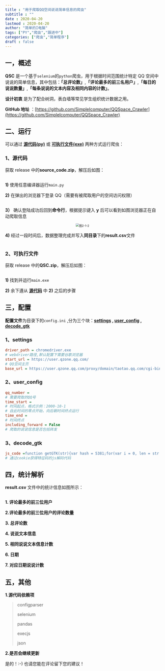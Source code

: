 ```yaml
---
title : "用于爬取QQ空间说说简单信息的爬虫"
subtitle : ""
date : 2020-04-20
lastmod : 2020-04-20
author: "简单的I电脑"
tags: ["PY","爬虫","跟进中"]
categories: ["爬虫","简单程序"]
draft : false
---
```

## <span id = "status">一，概述</span>

**QSC** 是一个基于<code>selenium</code>的<code>python</code>爬虫，用于根据时间范围统计特定 QQ 空间中说说的简单信息，其中包括：**「总评论数」**,**「评论最多的前三名用户」**,**「每日的说说数量」**,**「每条说说的文本内容及相同内容的计数」**。

**设计初衷** 是为了配合树洞，表白墙等常见学生组织统计数据之用。

**GitHub 地址** ：[https://github.com/SimpleIcomputer/QQSpace_Crawler](https://github.com/SimpleIcomputer/QQSpace_Crawler)

## <span id = "run">二、运行</span>

可以通过 **[源代码(py)](#source_code)** 或 **[可执行文件(exe)](#exe)** 两种方式运行爬虫：

### <span id = "source_code">1、源代码</span>

获取 release 中的**source_code.zip**，解压后如图：

<div align=center><img src="/posts/2020/4-20/图 2-1-0.png" alt="" style="zoom:67%;" /></div>

**1)** 使用任意编译器运行<code>main.py</code>

**2)** 在弹出的浏览器下登录 QQ（需要有被爬取用户的空间访问权限）

<div align=center><img src="/posts/2020/4-20/图 2-1-1.png" alt="" style="zoom: 50%;" /></div>

**3）** 确认登陆成功后回到**命令行**，根据提示键入 **y** 后可以看到如图浏览器正在自动爬取信息

<div align=center><img src="/posts/2020/4-20/图 2-1-2.png" alt="图2-1-2" style="zoom:67%;" /></div>

**4)** 经过一段时间后，数据整理完成并写入**同目录**下的**result.csv**文件

<div align=center><img src="/posts/2020/4-20/图 2-1-3.png" alt="" style="zoom: 67%;" /></div>

### <span id = "exe">2、可执行文件</span>

获取 release 中的**QSC.zip**，解压后如图：

<div align=center><img src="/posts/2020/4-20/图 2-2-0.png" alt="" style="zoom:67%;" /></div>

**1)** 找到并运行<code>main.exe</code>

**2)** 余下遵从 **[源代码](#source_code)** 中 **2)** 之后的步骤

## <span id = "configs">三，配置</span>

**配置文件**为目录下的<code>config.ini</code> ,分为三个块：**[settings](#settings) , [user_config](#user_config) , [decode_gtk](#decode_gtk)**

### <span id = "settings">1、settings</span>

```ini
driver_path = chromedriver.exe
# webdriver路径,默认配置下需要谷歌浏览器
start_url = https://user.qzone.qq.com/
# QQ空间主页
base_url = https://user.qzone.qq.com/proxy/domain/taotao.qq.com/cgi-bin/emotion_cgi_msglist_v6?uin={}&inCharset=utf-8&outCharset=utf-8&hostUin={}&notice=0&sort=0&pos={}&num={}&cgi_host=https%3A%2F%2Fuser.qzone.qq.com%2Fproxy%2Fdomain%2Ftaotao.qq.com%2Fcgi-bin%2Femotion_cgi_msglist_v6&code_version=1&format=jsonp&need_private_comment=1&g_tk={}
```

### <span id = "user_config">2、user_config</span>

```ini
qq_number =
# 需要爬取的QQ号
time_start =
# 时间起点，格式示例：2000-10-1
# 自此时间的零点开始，向后朝时间终点运行
time_end =
# 时间终点
including_forward = False
# 爬取的说说信息是否包括转发
```

### <span id = "decode_gtk">3、decode_gtk</span>

```ini
js_code =function getGTK(str){var hash = 5381;for(var i = 0, len = str.length; i < len; ++i){hash += (hash << 5) + str.charAt(i).charCodeAt();}return hash&2147483647 ;}
# 通过cookie获得特征码的js解码代码
```

## <span id = "analysis">四，统计解析</span >

**result.csv** 文件中的统计信息如图所示：

<div align=center> <img src="/posts/2020/4-20/图 4-0-0.png" alt="" style="zoom: 22%;" /></div>

**1. 评论最多的前三位用户**

**2.评论最多的前三位用户的评论数量**

**3. 总评论数**

**4. 说说文本信息**

**5. 相同说说文本信息计数**

**6. 日期**

**7. 对应日期说说计数**

## <span id = "others">五，其他</span>

**1.源代码依赖项**

> configparser
>
> selenium
>
> pandas
>
> execjs
>
> json

**2.是否会继续更新**

是的！:-) 也请您能在评论留下您的建议！
